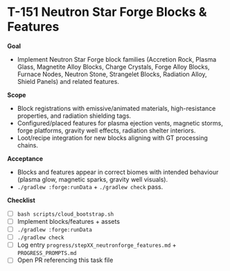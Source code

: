 # T-151 Neutron Star Forge Blocks & Features

**Goal**

- Implement Neutron Star Forge block families (Accretion Rock, Plasma Glass, Magnetite Alloy Blocks, Charge Crystals, Forge Alloy Blocks, Furnace Nodes, Neutron Stone, Strangelet Blocks, Radiation Alloy, Shield Panels) and related features.

**Scope**

- Block registrations with emissive/animated materials, high-resistance properties, and radiation shielding tags.
- Configured/placed features for plasma ejection vents, magnetic storms, forge platforms, gravity well effects, radiation shelter interiors.
- Loot/recipe integration for new blocks aligning with GT processing chains.

**Acceptance**

- Blocks and features appear in correct biomes with intended behaviour (plasma glow, magnetic sparks, gravity well visuals).
- `./gradlew :forge:runData` + `./gradlew check` pass.

**Checklist**

- [ ] `bash scripts/cloud_bootstrap.sh`
- [ ] Implement blocks/features + assets
- [ ] `./gradlew :forge:runData`
- [ ] `./gradlew check`
- [ ] Log entry `progress/stepXX_neutronforge_features.md` + `PROGRESS_PROMPTS.md`
- [ ] Open PR referencing this task file
